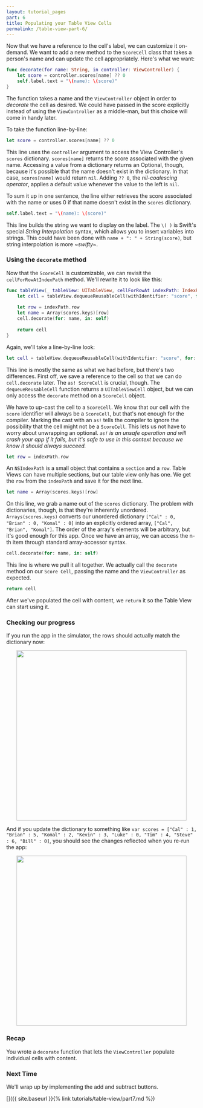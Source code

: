 ```yaml
---
layout: tutorial_pages
part: 6
title: Populating your Table View Cells
permalink: /table-view-part-6/
---
```


Now that we have a reference to the cell's label, we can customize it on-demand. We want to add a new method to the `ScoreCell` class that takes a person's name and can update the cell appropriately. Here's what we want:

```swift
func decorate(for name: String, in controller: ViewController) {
    let score = controller.scores[name] ?? 0
    self.label.text = "\(name): \(score)"
}
```

The function takes a name and the `ViewController` object in order to *decorate* the cell as desired. We could have passed in the score explicitly instead of using the `ViewController` as a middle-man, but this choice will come in handy later.

To take the function line-by-line:

```swift
let score = controller.scores[name] ?? 0
```

This line uses the `controller` argument to access the View Controller's `scores` dictionary. `scores[name]` returns the score associated with the given name. Accessing a value from a dictionary returns an Optional, though, because it's possible that the name doesn't exist in the dictionary. In that case, `scores[name]` would return `nil`. Adding `?? 0`, the *nil-coalescing operator*, applies a default value whenever the value to the left is `nil`.

To sum it up in one sentence, the line either retrieves the score associated with the name or uses 0 if that name doesn't exist in the `scores` dictionary.

```swift
self.label.text = "\(name): \(score)"
```

This line builds the string we want to display on the label. The `\( )` is Swift's special *String Interpolation* syntax, which allows you to insert variables into strings. This could have been done with `name + ": " + String(score)`, but string interpolation is more *~swifty~*.

### Using the `decorate` method

Now that the `ScoreCell` is customizable, we can revisit the `cellForRowAtIndexPath` method. We'll rewrite it to look like this:

```swift
func tableView(_ tableView: UITableView, cellForRowAt indexPath: IndexPath) -> UITableViewCell {
    let cell = tableView.dequeueReusableCell(withIdentifier: "score", for: indexPath) as! ScoreCell
    
    let row = indexPath.row
    let name = Array(scores.keys)[row]
    cell.decorate(for: name, in: self)
    
    return cell
}
```

Again, we'll take a line-by-line look:

```swift
let cell = tableView.dequeueReusableCell(withIdentifier: "score", for: indexPath) as! ScoreCell
```

This line is mostly the same as what we had before, but there's two differences. First off, we save a reference to the cell so that we can do `cell.decorate` later. The `as! ScoreCell` is crucial, though. The `dequeueReusableCell` function returns a `UITableViewCell` object, but we can only access the `decorate` method on a `ScoreCell` object. 

We have to up-cast the cell to a `ScoreCell`. We know that our cell with the `score` identifier will always be a `ScoreCell`, but that's not enough for the compiler. Marking the cast with an `as!` tells the compiler to ignore the possibility that the cell might not be a `ScoreCell`. This lets us not have to worry about unwrapping an optional. *`as!` is an unsafe operation and will crash your app if it fails, but it's safe to use in this context because we know it should always succeed.*

```swift
let row = indexPath.row
```

An `NSIndexPath` is a small object that contains a `section` and a `row`. Table Views can have multiple sections, but our table view only has one. We get the `row` from the `indexPath` and save it for the next line.

```swift
let name = Array(scores.keys)[row]
```

On this line, we grab a name out of the `scores` dictionary. The problem with dictionaries, though, is that they're inherently unordered. `Arrays(scores.keys)` converts our unordered dictionary `["Cal" : 0, "Brian" : 0, "Komal" : 0]` into an explicitly ordered array, `["Cal", "Brian", "Komal"]`. The order of the array's elements will be arbitrary, but it's good enough for this app. Once we have an array, we can access the n-th item through standard array-accessor syntax.

```swift
cell.decorate(for: name, in: self)
```

This line is where we pull it all together. We actually call the `decorate` method on our `Score Cell`, passing the name and the `ViewController` as expected.

```swift
return cell
```

After we've populated the cell with content, we `return` it so the Table View can start using it.

### Checking our progress

If you run the app in the simulator, the rows should actually match the dictionary now:

<p align="center"> <img src="../images/table-view/P6/screenshot1.png" height="450px" align="center"> </p>

And if you update the dictionary to something like `var scores = ["Cal" : 1, "Brian" : 5, "Komal" : 2, "Kevin" : 3, "Luke" : 0, "Tim" : 4, "Steve" : 6, "Bill" : 0]`, you should see the changes reflected when you re-run the app:

<p align="center"> <img src="../images/table-view/P6/screenshot2.png" height="450px" align="center"> </p>

### Recap

You wrote a `decorate` function that lets the `ViewController` populate individual cells with content.

### Next Time

We'll wrap up by implementing the add and subtract buttons.

[]({{ site.baseurl }}{% link tutorials/table-view/part7.md %})